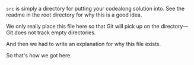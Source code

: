 `src` is simply a directory for putting your codealong solution into. See the readme in the root directory for why this is a good idea.

We only really place this file here so that Git will pick up on the directory—Git does not track empty directories.

And then we had to write an explanation for why this file exists.

So that's how we got here.
